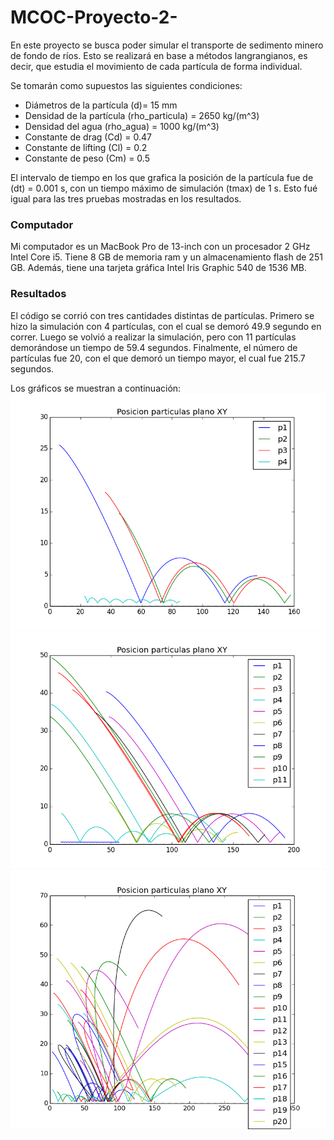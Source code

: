 # MCOC-Proyecto-2-

En este proyecto se busca poder simular el transporte de sedimento minero de fondo de ríos. Esto se realizará en base a métodos langrangianos, es decir, que estudia el movimiento de cada partícula de forma individual.

Se tomarán como supuestos las siguientes condiciones:

- Diámetros de la partícula (d)= 15 mm
- Densidad de la partícula (rho_particula) = 2650 kg/(m^3)
- Densidad del agua (rho_agua) = 1000 kg/(m^3)
- Constante de drag (Cd) = 0.47   
- Constante de lifting (Cl) = 0.2    
- Constante de peso (Cm) = 0.5 


El intervalo de tiempo en los que grafica la posición de la partícula fue de (dt) = 0.001 s, con un tiempo máximo de simulación (tmax) de 1 s. Esto fué igual para las tres pruebas mostradas en los resultados.




### Computador

Mi computador es un MacBook Pro de 13-inch con un procesador 2 GHz Intel Core i5. Tiene 8 GB de memoria ram y un almacenamiento flash de 251 GB. Además, tiene una tarjeta gráfica Intel Iris Graphic 540 de 1536 MB.

### Resultados

El código se corrió con tres cantidades distintas de partículas.
Primero se hizo la simulación con 4 partículas, con el cual se demoró 49.9 segundo en correr. Luego se volvió a realizar la simulación, pero con 11 partículas demorándose un tiempo de 59.4 segundos. Finalmente, el número de partículas fue 20, con el que demoró un tiempo mayor, el cual fue 215.7 segundos.


Los gráficos se muestran a continuación:
![al text](https://github.com/piedadbull/MCOC-Proyecto-2-/blob/master/GraficoCon_4_particulas.png)
![al text](https://github.com/piedadbull/MCOC-Proyecto-2-/blob/master/GraficoCon_11_particulas.png)
![al text](https://github.com/piedadbull/MCOC-Proyecto-2-/blob/master/GraficoCon_20_particulas.png)

